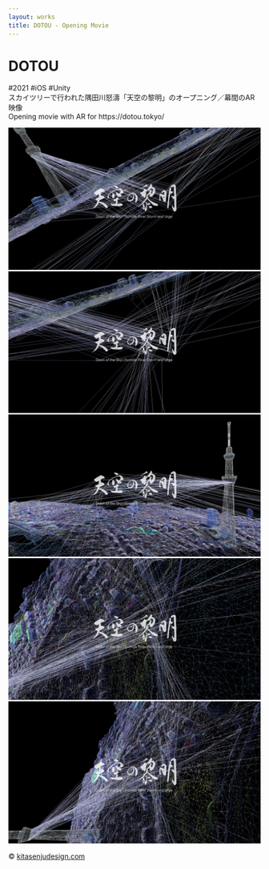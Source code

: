 ```yaml
---
layout: works
title: DOTOU - Opening Movie
---
```


# DOTOU

<div class="tags">#2021 #iOS #Unity</div>

<div class="description">
スカイツリーで行われた隅田川怒濤「天空の黎明」のオープニング／幕間のAR映像<br/>
Opening movie with AR for https://dotou.tokyo/
</div>

![00](./dotou0.png)
![01](./dotou1.png)
![02](./dotou2.png)
![03](./dotou3.png)
![04](./dotou4.png)


<div class="footer">
  &copy; <a href="https://kitasenjudesign.com">kitasenjudesign.com</a>
</div>
